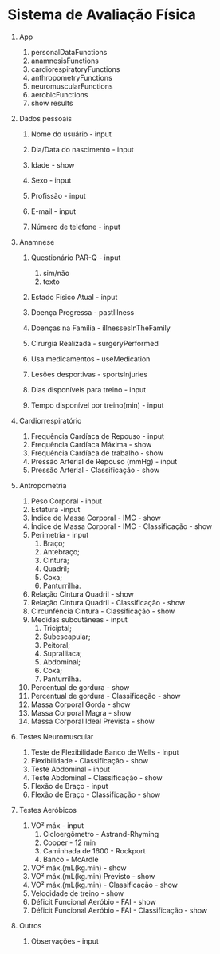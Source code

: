 # Sistema de Avaliação Física

1. App
   1. personalDataFunctions
   2. anamnesisFunctions
   3. cardiorespiratoryFunctions
   4. anthropometryFunctions
   5. neuromuscularFunctions
   6. aerobicFunctions
   7. show results

1. Dados pessoais

   1. Nome do usuário - input

   2. Dia/Data do nascimento - input

   3. Idade - show

   4. Sexo - input

   5. Profissão - input

   6. E-mail - input

   7. Número de telefone - input
2. Anamnese

   1. Questionário PAR-Q - input

      1. sim/não
      2. texto

   2. Estado Físico Atual - input

   3. Doença Pregressa - pastIllness

   4. Doenças na Família - illnessesInTheFamily

   5. Cirurgia Realizada - surgeryPerformed

   6. Usa medicamentos - useMedication

   7. Lesões desportivas - sportsInjuries

   8. Dias disponíveis para treino - input

   9. Tempo disponível por treino(min) - input
3. Cardiorrespiratório

   1. Frequência Cardíaca de Repouso - input
   2. Frequência Cardíaca Máxima - show
   3. Frequência Cardíaca de trabalho - show
   4. Pressão Arterial de Repouso (mmHg) - input
   5. Pressão Arterial - Classificação - show
4. Antropometria
   1. Peso Corporal - input
   2. Estatura -input
   3. Índice de Massa Corporal - IMC - show
   4. Índice de Massa Corporal - IMC - Classificação - show
   5. Perimetria - input
      1. Braço;
      2. Antebraço;
      3. Cintura;
      4. Quadril;
      5. Coxa;
      6. Panturrilha.
   6. Relação Cintura Quadril - show
   7. Relação Cintura Quadril - Classificação - show
   8. Circunfência Cintura - Classificação - show
   9. Medidas subcutâneas - input
      1. Triciptal;
      2. Subescapular;
      3. Peitoral;
      4. SupraIliaca;
      5. Abdominal;
      6. Coxa;
      7. Panturrilha.
   10. Percentual de gordura - show
   11. Percentual de gordura - Classificação - show
   12. Massa Corporal Gorda - show
   13. Massa Corporal Magra - show
   14. Massa Corporal Ideal Prevista - show
5. Testes Neuromuscular
   1. Teste de Flexibilidade Banco de Wells - input
   2. Flexibilidade - Classificação - show
   3. Teste Abdominal - input
   4. Teste Abdominal - Classificação - show
   5. Flexão de Braço - input
   6. Flexão de Braço - Classificação - show
6. Testes Aeróbicos
   1. VO² máx - input
      1. Cicloergômetro - Astrand-Rhyming
      2. Cooper - 12 min
      3. Caminhada de 1600 - Rockport
      4. Banco - McArdle
   2. VO² máx.(mL(kg.min) - show
   3. VO² máx.(mL(kg.min) Previsto - show
   4. VO² máx.(mL(kg.min) - Classificação - show
   5. Velocidade de treino - show
   6. Déficit Funcional Aeróbio - FAI - show
   7. Déficit Funcional Aeróbio - FAI - Classificação - show
7. Outros
   1. Observações - input